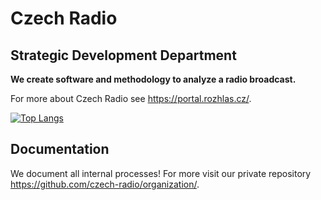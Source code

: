 # Czech Radio 

## Strategic Development Department

**We create software and methodology to analyze a radio broadcast.**

For more about Czech Radio see https://portal.rozhlas.cz/.

[![Top Langs](https://github-readme-stats.vercel.app/api/top-langs/?username=czech-radio&langs_count=10&layout=compact&hide=html,css,jupyter%20notebook,batchfile,shell,smarty,dockerfile)](https://github.com/czech-radio/github-readme-stats)


## Documentation 

We document all internal processes! For more visit our private repository https://github.com/czech-radio/organization/.
